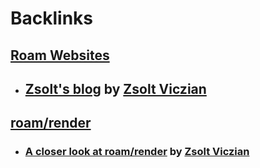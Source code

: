 
# Backlinks
## [Roam Websites](<Roam Websites.md>)
- ## [Zsolt's blog](https://www.zsolt.blog/search/label/Roam) by [Zsolt Viczian](<Zsolt Viczian.md>)

## [roam/render](<roam/render.md>)
- ### [A closer look at roam/render](https://www.zsolt.blog/2021/02/a-closer-look-at-roamrender.html) by [Zsolt Viczian](<Zsolt Viczian.md>)

